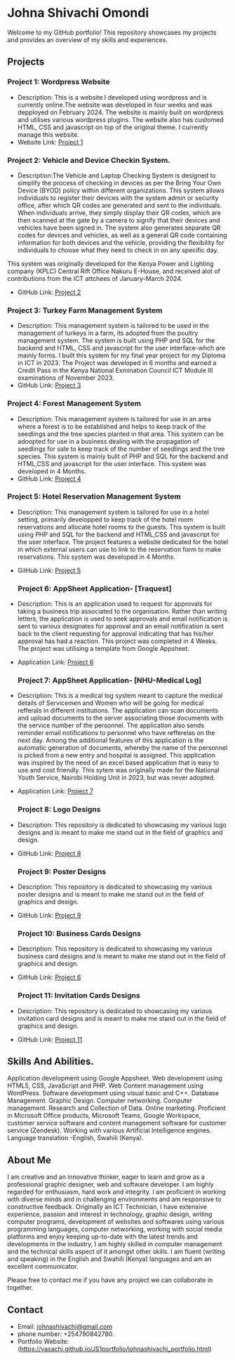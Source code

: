 # Johna Shivachi Omondi 

Welcome to my GitHub portfolio! This repository showcases my projects and provides an overview of my skills and experiences.

## Projects

### Project 1: Wordpress Website
- Description: This is a website I developed using wordpress and is currently online.The website was developed in four weeks and was depployed on February 2024. The website is mainly built on wordpress and utilises various wordpress plugins. The website also has customed HTML, CSS and javascript on top of the original theme. I currently manage this website.
- Website Link: [Project 1](https://www.drugfreekenya.org)

### Project 2: Vehicle and Device Checkin System.
- Description:The Vehicle and Laptop Checking System is designed to simplify the process of checking in devices as per the Bring Your Own Device (BYOD) policy within different organizations. This system allows individuals to register their devices with the system admin or security office, after which QR codes are generated and sent to the individuals. When individuals arrive, they simply display their QR codes, which are then scanned at the gate by a camera to signify that their devices and vehicles have been signed in. The system also generates separate QR codes for devices and vehicles, as well as a general QR code containing information for both devices and the vehicle, providing the flexibility for individuals to choose what they need to check in on any specific day.

This system was originally developed for the Kenya Power and Lighting company (KPLC) Central Rift Office Nakuru E-House, and received alot of contributions from the ICT attchees of 
January-March 2024.

- GitHub Link: [Project 2](https://github.com/vasachi/E-house-project)

### Project 3: Turkey Farm Management System
- Description: This management system is tailored to be used in the management of turkeys in a farm, its adopted from the poultry management system.
  The system is built using PHP and SQL for the backend and HTML, CSS and javascript for the user interface-whch are mainly forms. I built this system for my final year
  project for my Diploma in ICT in 2023. The Project was developed in 6 months and earned a Credit Pass in the Kenya National Exmination Council ICT Module III examinations of November 2023.
- GitHub Link: [Project 3](https://github.com/vasachi/The-JS-Turkey-Farm-Management-System)

### Project 4: Forest Management System
- Description: This management system is tailored for use in an area where a forest is to be established and helps to keep track of the seedlings and the tree species planted in that
  area. This system can be adoopted for use in a business dealing with the propagation of seedlings for sale to keep track of the number of seedlings and the tree species. This system is mainly bulit of PHP and SQL for the backend and HTML,CSS and javascript for the user interface. This system was developed in 4 Months.
- GitHub Link: [Project 4](https://github.com/vasachi/forest-management-system/tree/main/forest%20mngmnt%20sytem)

### Project 5: Hotel Reservation Management System
- Description: This management system is tailored for use in a hotel setting, primarily developped to keep track of the hotel room reservations and allocate hotel rooms to the
  guests. This system is built using PHP and SQL for the backend and HTML,CSS and javascript for the user interface. The project features a website dedicated for the hotel
  in which external users can use to link to the reservation form to make reservations. This system was developed in 4 Months.
- GitHub Link: [Project 5](https://github.com/vasachi/comfort-hotel-management-system)

  ### Project 6: AppSheet Application- [Traquest]
- Description: This is an application used to request for approvals for taking a business trip associated to the organisation.
  Rather than writing letters, the application is used to seek approvals and email notification is sent to various designates for approval and an email notification
  is sent back to the client requesting for approval indicating that has his/her approval has had a reaction. This project was completed in 4 Weeks. The project was utilising a 
  template from Google Appsheet.
- Application Link: [Project 6](https://www.appsheet.com/start/453fc264-77b4-4e41-8872-306aa733ced3)

  ### Project 7: AppSheet Application- [NHU-Medical Log]
- Description: This is a medical log system meant to capture the medical details of Servicemen and Women
  who will be going for medical refferals in different institutions. The application can scan documents and upload documents to the server associating those documents with the
  service number of the personnel. The application also sends reminder email notifications to personnel who have refferelas on the next day.
  Among the additional features of this application is the automatic generation of documents, whereby the name of the personnel is picked from a new entry and hospital
  is assigned. This application was inspired by the need of an excel based application that is easy to use and cost friendly. This sytem was originally made for the National Youth 
  Service, Nairobi Holding Unit in 2023, but was never adopted.
- Application Link: [Project 7](https://www.appsheet.com/start/342ea110-94ff-45f2-bc87-0995bbb39705)  

  ### Project 8: Logo Designs
- Description: This repository is dedicated to showcasing my various logo designs and is meant to make me stand out in the field of graphics and design.
- GitHub Link: [Project 8](https://github.com/vasachi/logo-designs)

  ### Project 9: Poster Designs
- Description: This repository is dedicated to showcasing my various poster designs and is meant to make me stand out in the field of graphics and design.
- GitHub Link: [Project 9](https://github.com/vasachi/Poster-Design)

  ### Project 10: Business Cards Designs
- Description: This repository is dedicated to showcasing my various business card designs and is meant to make me stand out in the field of graphics and design.
- GitHub Link: [Project 6](https://github.com/vasachi/Business-Cards)

  ### Project 11: Invitation Cards Designs
- Description: This repository is dedicated to showcasing my various invitation card designs and is meant to make me stand out in the field of graphics and design.
- GitHub Link: [Project 11](https://github.com/vasachi/Invitation-Cards)


## Skills And Abilities.
Application development using Google Appsheet.
Web development using HTML5, CSS, JavaScript and PHP.
Web Content management using WordPress.
Software development using visual basic and C++.
Database Management.
Graphic Design.
Computer networking.
Computer management.
Research and Collection of Data.
Online marketing.
Proficient in Microsoft Office products, Microsoft Teams, Google Workspace, customer service software and content management software for customer service (Zendesk).
Working with various Artificial Intelligence engines.
Language translation -English, Swahili (Kenya).

## About Me

I am creative and an innovative thinker, eager to learn and grow as a professional graphic designer, web and software developer. 
I am highly regarded for enthusiasm, hard work and integrity. I am proficient in working with diverse minds and in challenging environments 
and am responsive to constructive feedback. Originally an ICT Technician, I have extensive experience, passion and interest in technology, 
graphic design, writing computer programs, development of websites and softwares using various programming languages, computer networking, 
working with social media platforms and enjoy keeping up-to-date with the latest trends and developments in the industry, I am highly skilled 
in computer management and the technical skills aspect of it amongst other skills.
I am fluent (writing and speaking) in the English and Swahili (Kenya) languages and am an excellent communicator.

Please free to contact me if you have any project we can collaborate in together.

## Contact

- Email: johnashivachi@gmail.com
- phone  number: +254790842780.
- Portfolio Website:(https://vasachi.github.io/JS1portfolio/johnashivachi_portfolio.html)


